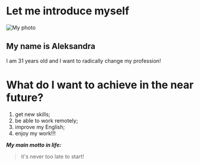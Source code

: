 # Let me introduce myself

![My photo](https://drive.google.com/file/d/1f7oCqJLGv69Jggau1vsqLk7-eu8HWZfm/view?usp=sharing)

## My name is Aleksandra
I am 31 years old
and I want to radically change my profession!

# What do I want to achieve in the near future?

 1. get new skills;
 2. be able to work remotely;
 3. improve my English;
 4. enjoy my work!!!
   

***My main motto in life:***

 > it's never too late to start!
